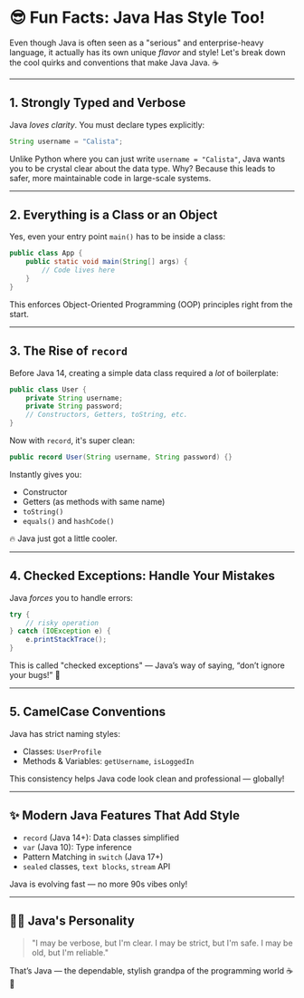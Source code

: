 # 😎 Fun Facts: Java Has Style Too!

Even though Java is often seen as a "serious" and enterprise-heavy language, it actually has its own unique *flavor* and style! Let's break down the cool quirks and conventions that make Java Java. ☕

---

## 1. **Strongly Typed and Verbose**

Java *loves clarity*. You must declare types explicitly:

```java
String username = "Calista";
```

Unlike Python where you can just write `username = "Calista"`, Java wants you to be crystal clear about the data type. Why? Because this leads to safer, more maintainable code in large-scale systems.

---

## 2. **Everything is a Class or an Object**

Yes, even your entry point `main()` has to be inside a class:

```java
public class App {
    public static void main(String[] args) {
        // Code lives here
    }
}
```

This enforces Object-Oriented Programming (OOP) principles right from the start.

---

## 3. **The Rise of `record`**

Before Java 14, creating a simple data class required a *lot* of boilerplate:

```java
public class User {
    private String username;
    private String password;
    // Constructors, Getters, toString, etc.
}
```

Now with `record`, it's super clean:

```java
public record User(String username, String password) {}
```

Instantly gives you:

* Constructor
* Getters (as methods with same name)
* `toString()`
* `equals()` and `hashCode()`

🔥 Java just got a little cooler.

---

## 4. **Checked Exceptions: Handle Your Mistakes**

Java *forces* you to handle errors:

```java
try {
    // risky operation
} catch (IOException e) {
    e.printStackTrace();
}
```

This is called "checked exceptions" — Java’s way of saying, “don’t ignore your bugs!” 😤

---

## 5. **CamelCase Conventions**

Java has strict naming styles:

* Classes: `UserProfile`
* Methods & Variables: `getUsername`, `isLoggedIn`

This consistency helps Java code look clean and professional — globally!

---

## ✨ Modern Java Features That Add Style

* `record` (Java 14+): Data classes simplified
* `var` (Java 10): Type inference
* Pattern Matching in `switch` (Java 17+)
* `sealed` classes, `text blocks`, `stream` API

Java is evolving fast — no more 90s vibes only!

---

## 🧑‍🏫 Java's Personality

> "I may be verbose, but I'm clear. I may be strict, but I'm safe. I may be old, but I'm reliable."

That’s Java — the dependable, stylish grandpa of the programming world ☕👴

###
